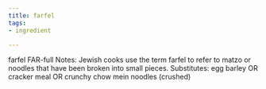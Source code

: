 ```yaml
---
title: farfel
tags:
- ingredient

---
```

farfel FAR-full Notes: Jewish cooks use the term farfel to refer to matzo or noodles that have been broken into small pieces. Substitutes: egg barley OR cracker meal OR crunchy chow mein noodles (crushed)
